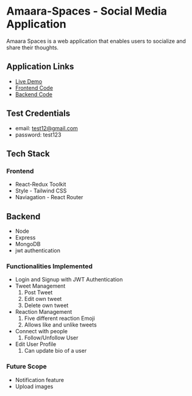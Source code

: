 # Amaara-Spaces - Social Media Application

Amaara Spaces is a web application that enables users to socialize and share their thoughts.

## Application Links
 - [Live Demo](https://amaara-spaces.netlify.app/)
 - [Frontend Code](https://github.com/sruthiragupathy/amaara-social-media)
 - [Backend Code](https://github.com/sruthiragupathy/amaara-social-media-backend/tree/development)

## Test Credentials
 - email: test12@gmail.com
 - password: test123

## Tech Stack

### Frontend
- React-Redux Toolkit
- Style - Tailwind CSS
- Naviagation - React Router 

## Backend
- Node
- Express
- MongoDB
- jwt authentication

### Functionalities Implemented
- Login and Signup with JWT Authentication
- Tweet Management
  1. Post Tweet
  2. Edit own tweet
  3. Delete own tweet
- Reaction Management
  1. Five different reaction Emoji
  2. Allows like and unlike tweets
- Connect with people
  1. Follow/Unfollow User
- Edit User Profile
  1. Can update bio of a user

### Future Scope
- Notification feature
- Upload images
